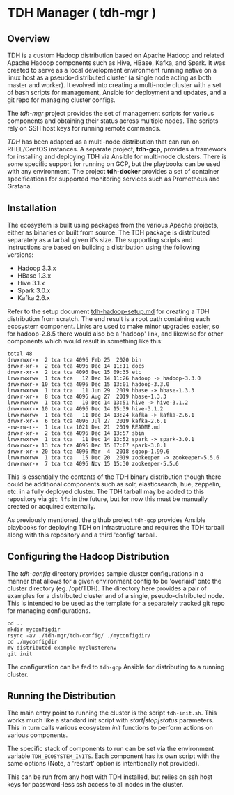 TDH Manager ( tdh-mgr )
=======================

## Overview

  TDH is a custom Hadoop distribution based on Apache Hadoop and related
Apache Hadoop components such as Hive, HBase, Kafka, and Spark. It was
created to serve as a local development environment running native on a linux
host as a pseudo-distributed cluster (a single node acting as both master and
worker).  It evolved into creating a multi-node cluster with a set of bash
scripts for management, Ansible for deployment and updates, and a git repo
for managing cluster configs.

  The *tdh-mgr* project provides the set of management scripts for various
components and obtaining their status across multiple nodes. The scripts
rely on SSH host keys for running remote commands.

  *TDH* has been adapted as a multi-node distribution that can run on
RHEL/CentOS instances.  A separate project, **tdh-gcp**, provides a framework
for installing and deploying TDH via Ansible for multi-node clusters.
There is some specific support for running on GCP, but the playbooks can be
used with any environment. The project **tdh-docker** provides a set
of container specifications for supported monitoring services such as
Prometheus and Grafana.

## Installation

  The ecosystem is built using packages from the various Apache projects,
either as binaries or built from source. The TDH package is distributed
separately as a tarball given it's size.  The supporting scripts and
instructions are based on building a distribution using the following
versions:

- Hadoop 3.3.x
- HBase  1.3.x
- Hive   3.1.x
- Spark  3.0.x
- Kafka  2.6.x

Refer to the setup document [tdh-hadoop-setup.md](docs/tdh-hadoop-setup.md) for
creating a TDH distribution from scratch. The end result is a root path containing
each ecosystem component.  Links are used to make minor upgrades easier, so
for hadoop-2.8.5 there would also be a 'hadoop' link, and likewise for other
components which would result in something like this:
```
total 48
drwxrwxr-x  2 tca tca 4096 Feb 25  2020 bin
drwxr-xr-x  2 tca tca 4096 Dec 14 11:11 docs
drwxr-xr-x  2 tca tca 4096 Dec 15 09:35 etc
lrwxrwxrwx  1 tca tca   12 Dec 14 11:26 hadoop -> hadoop-3.3.0
drwxrwxr-x 10 tca tca 4096 Dec 15 13:01 hadoop-3.3.0
lrwxrwxrwx  1 tca tca   11 Jun 29  2019 hbase -> hbase-1.3.3
drwxr-xr-x  8 tca tca 4096 Aug 27  2019 hbase-1.3.3
lrwxrwxrwx  1 tca tca   10 Dec 14 13:51 hive -> hive-3.1.2
drwxrwxr-x 10 tca tca 4096 Dec 14 15:39 hive-3.1.2
lrwxrwxrwx  1 tca tca   11 Dec 14 13:24 kafka -> kafka-2.6.1
drwxr-xr-x  6 tca tca 4096 Jul 27  2019 kafka-2.6.1
-rw-rw-r--  1 tca tca 1021 Dec 21  2019 README.md
drwxr-xr-x  2 tca tca 4096 Dec 14 13:57 sbin
lrwxrwxrwx  1 tca tca   11 Dec 14 13:52 spark -> spark-3.0.1
drwxrwxr-x 13 tca tca 4096 Dec 15 07:07 spark-3.0.1
drwxr-xr-x 20 tca tca 4096 Mar  4  2018 sqoop-1.99.6
lrwxrwxrwx  1 tca tca   15 Dec 20  2019 zookeeper -> zookeeper-5.5.6
drwxrwxr-x  7 tca tca 4096 Nov 15 15:30 zookeeper-5.5.6
```

 This is essentially the contents of the TDH binary distribution though there
could be additional components such as solr, elasticsearch, hue, zeppelin, etc.
in a fully deployed cluster. The TDH tarball may be added to this repository
via `git lfs` in the future, but for now this must be manually created or
acquired externally.

  As previously mentioned, the github project `tdh-gcp` provides Ansible
playbooks for deploying TDH on infrastructure and requires the TDH tarball
along with this repository and a third 'config' tarball.


## Configuring the Hadoop Distribution

  The *tdh-config* directory provides sample cluster configurations in a manner
that allows for a given environment config to be 'overlaid' onto the cluster
directory (eg. /opt/TDH). The directory here provides a pair of examples for
a distributed cluster and of a single, pseudo-distributed node. This is intended
to be used as the template for a separately tracked git repo for managing
configurations.
```
cd ..
mkdir myconfigdir
rsync -av ./tdh-mgr/tdh-config/ ./myconfigdir/
cd ./myconfigdir
mv distributed-example myclusterenv
git init
```

  The configuration can be fed to `tdh-gcp` Ansible for distributing to a
running cluster.


## Running the Distribution

   The main entry point to running the cluster is the script `tdh-init.sh`.
This works much like a standard init script with *start|stop|status* parameters.
This in turn calls various ecosystem *init* functions to perform actions
on various components.  

  The specific stack of components to run can be set via the environment
variable `TDH_ECOSYSTEM_INITS`. Each component has its own script with the
same options (Note, a 'restart' option is intentionally not provided).

  This can be run from any host with TDH installed, but
relies on ssh host keys for password-less ssh access to all nodes in the cluster.
